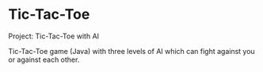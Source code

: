 # Tic-Tac-Toe

Project: Tic-Tac-Toe with AI

Tic-Tac-Toe game (Java) with three levels of AI which can fight against you or against each other.
